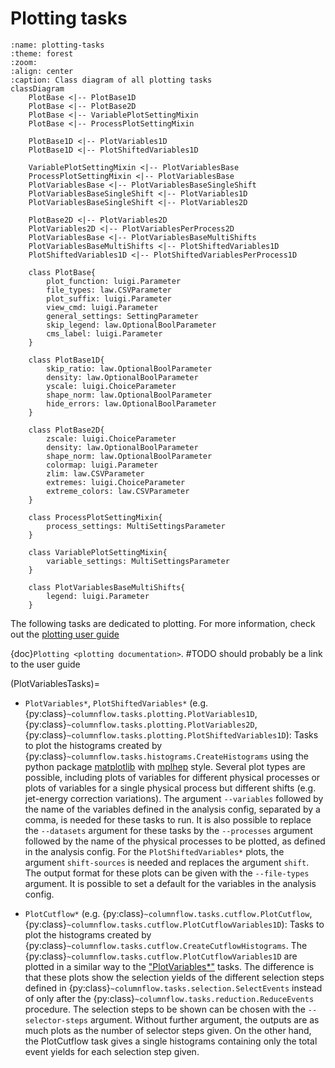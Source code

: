 # Plotting tasks

```{mermaid}
:name: plotting-tasks
:theme: forest
:zoom:
:align: center
:caption: Class diagram of all plotting tasks
classDiagram
    PlotBase <|-- PlotBase1D
    PlotBase <|-- PlotBase2D
    PlotBase <|-- VariablePlotSettingMixin
    PlotBase <|-- ProcessPlotSettingMixin

    PlotBase1D <|-- PlotVariables1D
    PlotBase1D <|-- PlotShiftedVariables1D

    VariablePlotSettingMixin <|-- PlotVariablesBase
    ProcessPlotSettingMixin <|-- PlotVariablesBase
    PlotVariablesBase <|-- PlotVariablesBaseSingleShift
    PlotVariablesBaseSingleShift <|-- PlotVariables1D
    PlotVariablesBaseSingleShift <|-- PlotVariables2D

    PlotBase2D <|-- PlotVariables2D
    PlotVariables2D <|-- PlotVariablesPerProcess2D
    PlotVariablesBase <|-- PlotVariablesBaseMultiShifts
    PlotVariablesBaseMultiShifts <|-- PlotShiftedVariables1D
    PlotShiftedVariables1D <|-- PlotShiftedVariablesPerProcess1D

    class PlotBase{
        plot_function: luigi.Parameter
        file_types: law.CSVParameter
        plot_suffix: luigi.Parameter
        view_cmd: luigi.Parameter
        general_settings: SettingParameter
        skip_legend: law.OptionalBoolParameter
        cms_label: luigi.Parameter
    }

    class PlotBase1D{
        skip_ratio: law.OptionalBoolParameter
        density: law.OptionalBoolParameter
        yscale: luigi.ChoiceParameter
        shape_norm: law.OptionalBoolParameter
        hide_errors: law.OptionalBoolParameter
    }

    class PlotBase2D{
        zscale: luigi.ChoiceParameter
        density: law.OptionalBoolParameter
        shape_norm: law.OptionalBoolParameter
        colormap: luigi.Parameter
        zlim: law.CSVParameter
        extremes: luigi.ChoiceParameter
        extreme_colors: law.CSVParameter
    }

    class ProcessPlotSettingMixin{
        process_settings: MultiSettingsParameter
    }

    class VariablePlotSettingMixin{
        variable_settings: MultiSettingsParameter
    }

    class PlotVariablesBaseMultiShifts{
        legend: luigi.Parameter
    }
```

The following tasks are dedicated to plotting.
For more information, check out the [plotting user guide](../user_guide/plotting.md)

 {doc}`Plotting <plotting documentation>`. #TODO should probably be a link to the user guide

(PlotVariablesTasks)=

- ```PlotVariables*```, ```PlotShiftedVariables*``` (e.g.
{py:class}`~columnflow.tasks.plotting.PlotVariables1D`,
{py:class}`~columnflow.tasks.plotting.PlotVariables2D`,
{py:class}`~columnflow.tasks.plotting.PlotShiftedVariables1D`): Tasks to plot the histograms created by
{py:class}`~columnflow.tasks.histograms.CreateHistograms` using the python package
[matplotlib](https://matplotlib.org/) with [mplhep](https://mplhep.readthedocs.io/en/latest/) style.
Several plot types are possible, including
plots of variables for different physical processes or plots of variables for a single physical
process but different shifts (e.g. jet-energy correction variations). The argument ```--variables```
followed by the name of the variables defined in the analysis config, separated by a comma, is
needed for these tasks to run. It is also possible to replace the ```--datasets``` argument
for these tasks by the ```--processes``` argument followed by the name of the physical processes to
be plotted, as defined in the analysis config. For the ```PlotShiftedVariables*``` plots, the
argument ```shift-sources``` is needed and replaces the argument ```shift```. The output format for
these plots can be given with the ```--file-types``` argument. It is possible to set a default for the
variables in the analysis config.

- ```PlotCutflow*``` (e.g. {py:class}`~columnflow.tasks.cutflow.PlotCutflow`,
{py:class}`~columnflow.tasks.cutflow.PlotCutflowVariables1D`): Tasks to plot the histograms created
by {py:class}`~columnflow.tasks.cutflow.CreateCutflowHistograms`. The
{py:class}`~columnflow.tasks.cutflow.PlotCutflowVariables1D` are plotted in a similar way to the
["PlotVariables*"](PlotVariablesTasks) tasks. The difference is that these plots show the selection
yields of the different selection steps defined in
{py:class}`~columnflow.tasks.selection.SelectEvents` instead of only after the
{py:class}`~columnflow.tasks.reduction.ReduceEvents` procedure. The selection steps to be shown
can be chosen with the ```--selector-steps``` argument. Without further argument, the outputs are
as much plots as the number of selector steps given. On the other hand, the
PlotCutflow task gives a single histograms containing only
the total event yields for each selection step given.
